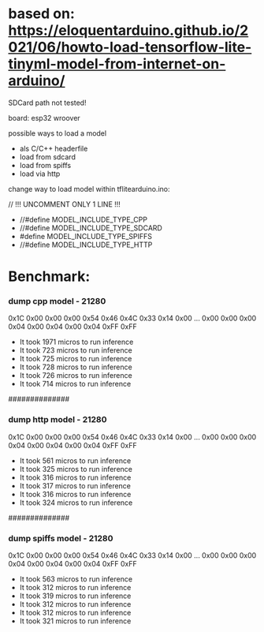 # based on: https://eloquentarduino.github.io/2021/06/howto-load-tensorflow-lite-tinyml-model-from-internet-on-arduino/

SDCard path not tested!

board: esp32 wroover

possible ways to load a model
 * als C/C++ headerfile
 * load from sdcard
 * load from spiffs
 * load via http

change way to load model within tflitearduino.ino:

// !!! UNCOMMENT ONLY 1 LINE !!!

 * //#define MODEL_INCLUDE_TYPE_CPP
 * //#define MODEL_INCLUDE_TYPE_SDCARD
 * #define MODEL_INCLUDE_TYPE_SPIFFS
 * //#define MODEL_INCLUDE_TYPE_HTTP

Benchmark:
==========
   ### dump cpp model - 21280
   0x1C 0x00 0x00 0x00 0x54 0x46 0x4C 0x33 0x14 0x00
  ...
   0x00 0x00 0x00 0x04 0x00 0x04 0x00 0x04 0xFF 0xFF

  * It took 1971 micros to run inference
  * It took 723 micros to run inference
  * It took 725 micros to run inference
  * It took 728 micros to run inference
  * It took 726 micros to run inference
  * It took 714 micros to run inference

  ##############

   ### dump http model - 21280
   0x1C 0x00 0x00 0x00 0x54 0x46 0x4C 0x33 0x14 0x00
  ...
   0x00 0x00 0x00 0x04 0x00 0x04 0x00 0x04 0xFF 0xFF

  * It took 561 micros to run inference
  * It took 325 micros to run inference
  * It took 316 micros to run inference
  * It took 317 micros to run inference
  * It took 316 micros to run inference
  * It took 324 micros to run inference

  ##############

   ### dump spiffs model - 21280
   0x1C 0x00 0x00 0x00 0x54 0x46 0x4C 0x33 0x14 0x00
  ...
   0x00 0x00 0x00 0x04 0x00 0x04 0x00 0x04 0xFF 0xFF

  * It took 563 micros to run inference
  * It took 312 micros to run inference
  * It took 319 micros to run inference
  * It took 312 micros to run inference
  * It took 312 micros to run inference
  * It took 321 micros to run inference

